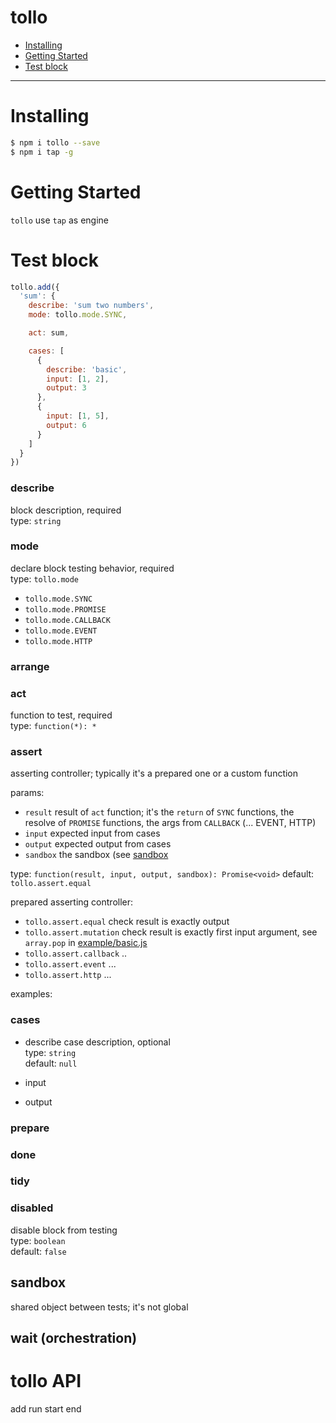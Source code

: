 # tollo

- [Installing](#installing)
- [Getting Started](#getting-started)
- [Test block](#test-block)

---

# Installing

````bash
$ npm i tollo --save
$ npm i tap -g
````

# Getting Started

``tollo`` use ``tap`` as engine

# Test block

````js
tollo.add({
  'sum': {
    describe: 'sum two numbers',
    mode: tollo.mode.SYNC,

    act: sum,

    cases: [
      {
        describe: 'basic',
        input: [1, 2],
        output: 3
      },
      {
        input: [1, 5],
        output: 6
      }
    ]
  }
})
````

### describe
block description, required  
type: ``string``  

### mode
declare block testing behavior, required  
type: ``tollo.mode``  
- ``tollo.mode.SYNC``
- ``tollo.mode.PROMISE``
- ``tollo.mode.CALLBACK``
- ``tollo.mode.EVENT``
- ``tollo.mode.HTTP``  

### arrange

### act
function to test, required  
type: ``function(*): *``

### assert
asserting controller; typically it's a prepared one or a custom function

params: 
- ``result`` result of ``act`` function;
it's the `return` of ``SYNC`` functions, the resolve of ``PROMISE`` functions, the args from ``CALLBACK`` (... EVENT, HTTP)
- ``input`` expected input from cases
- ``output`` expected output from cases
- ``sandbox`` the sandbox (see [sandbox](#sandbox)

type: ``function(result, input, output, sandbox): Promise<void>``
default: ``tollo.assert.equal``

prepared asserting controller:
- ``tollo.assert.equal`` check result is exactly output
- ``tollo.assert.mutation`` check result is exactly first input argument, see `array.pop` in [example/basic.js]([../example/basic.js])
- ``tollo.assert.callback`` ..
- ``tollo.assert.event`` ...
- ``tollo.assert.http`` ...

examples: 

### cases
  - describe
    case description, optional  
    type: ``string``  
    default: ``null``

  - input

  - output

### prepare

### done

### tidy

### disabled
disable block from testing  
type: ``boolean``  
default: ``false``

## sandbox
shared object between tests; it's not global

## wait (orchestration)

# tollo API

add
run
start
end
